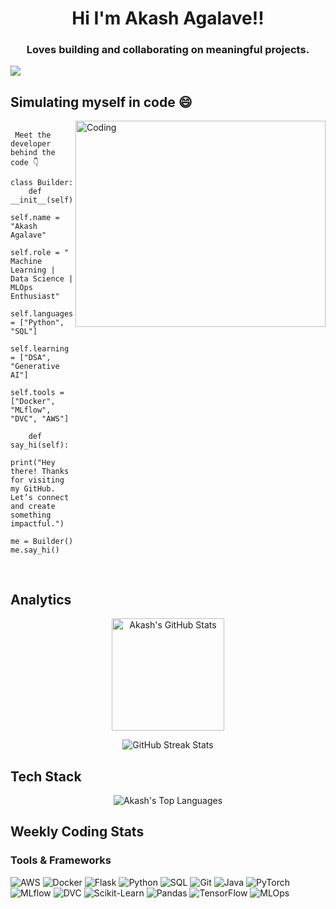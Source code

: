 <h1 align="center">Hi I'm Akash Agalave!!</h1>
<h3 align="center">Loves building and collaborating on meaningful projects.</h3>

[![](https://komarev.com/ghpvc/?username=akashagalave&color=blueviolet&style=for-the-badge)](https://github.com/akashagalave)


<h2> Simulating myself in code 😄</h2>

<div>
  <img align="right" alt="Coding" height="330" width="400" src="https://i.pinimg.com/originals/4f/4e/16/4f4e1638e028090ff030ec2ae0fc6919.gif">

  <pre>
  <code>
 Meet the developer behind the code 👇

class Builder:
    def __init__(self):
        self.name = "Akash Agalave"
        self.role = " Machine Learning | Data Science | MLOps Enthusiast"
        self.languages = ["Python", "SQL"]
        self.learning = ["DSA", "Generative AI"]
        self.tools = ["Docker", "MLflow", "DVC", "AWS"]

    def say_hi(self):
        print("Hey there! Thanks for visiting my GitHub. Let’s connect and create something impactful.")

me = Builder()
me.say_hi()
  </code>
  </pre>
</div>



## Analytics

<p align="center">
  <img height="180em" src="https://github-readme-stats.vercel.app/api?username=akashagalave&show_icons=true&locale=en&theme=tokyonight" alt="Akash's GitHub Stats" />
</p>

<p align="center">
  <img src="https://github-readme-streak-stats.herokuapp.com/?user=akashagalave&theme=tokyonight" alt="GitHub Streak Stats" />
</p>

## Tech Stack

<p align="center">
  <img src="https://github-profile-summary-cards.vercel.app/api/cards/most-commit-language?username=akashagalave&theme=tokyonight" alt="Akash's Top Languages" />
</p>


## Weekly Coding Stats



### Tools & Frameworks 
<p align="left">
  <img src="https://img.shields.io/badge/AWS-232F3E?style=for-the-badge&logo=amazon-aws&logoColor=white" alt="AWS" />
  <img src="https://img.shields.io/badge/Docker-2496ED?style=for-the-badge&logo=docker&logoColor=white" alt="Docker" />
  <img src="https://img.shields.io/badge/Flask-000000?style=for-the-badge&logo=flask&logoColor=white" alt="Flask" />
  <img src="https://img.shields.io/badge/Python-3776AB?style=for-the-badge&logo=python&logoColor=white" alt="Python" />
  <img src="https://img.shields.io/badge/SQL-4479A1?style=for-the-badge&logo=sqlite&logoColor=white" alt="SQL" />
  <img src="https://img.shields.io/badge/Git-F05032?style=for-the-badge&logo=git&logoColor=white" alt="Git" />
  <img src="https://img.shields.io/badge/Java-007396?style=for-the-badge&logo=java&logoColor=white" alt="Java" />
  <img src="https://img.shields.io/badge/PyTorch-EE4C2C?style=for-the-badge&logo=pytorch&logoColor=white" alt="PyTorch" />
  <img src="https://img.shields.io/badge/MLflow-12B4B7?style=for-the-badge&logo=mlflow&logoColor=white" alt="MLflow" />
  <img src="https://img.shields.io/badge/DVC-003366?style=for-the-badge&logo=dvc&logoColor=white" alt="DVC" />
  <img src="https://img.shields.io/badge/Scikit--Learn-F7931E?style=for-the-badge&logo=scikit-learn&logoColor=white" alt="Scikit-Learn" />
  <img src="https://img.shields.io/badge/Pandas-150458?style=for-the-badge&logo=pandas&logoColor=white" alt="Pandas" />
  <img src="https://img.shields.io/badge/TensorFlow-FF6F00?style=for-the-badge&logo=tensorflow&logoColor=white" alt="TensorFlow" />
  <img src="https://img.shields.io/badge/MLOps-0078D7?style=for-the-badge&logo=azuredevops&logoColor=white" alt="MLOps" />
</p>

</details>
